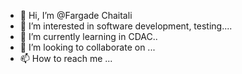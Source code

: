- 👋 Hi, I’m @Fargade  Chaitali
- 👀 I’m interested in software development, testing....
- 🌱 I’m currently learning in CDAC..
- 💞️ I’m looking to collaborate on ...
- 📫 How to reach me ...

